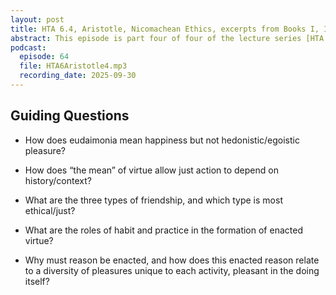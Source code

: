 ```yaml
---
layout: post
title: HTA 6.4, Aristotle, Nicomachean Ethics, excerpts from Books I, II, and VIII
abstract: This episode is part four of four of the lecture series [HTA 6] on Aristotle's Nicomachean Ethics, excerpts from Books I, II, and VIII.
podcast:
  episode: 64
  file: HTA6Aristotle4.mp3
  recording_date: 2025-09-30
---
```


## Guiding Questions

* How does eudaimonia mean happiness but not hedonistic/egoistic pleasure?

* How does “the mean” of virtue allow just action to depend on history/context?

* What are the three types of friendship, and which type is most ethical/just?

* What are the roles of habit and practice in the formation of enacted virtue?

* Why must reason be enacted, and how does this enacted reason relate to a
diversity of pleasures unique to each activity, pleasant in the doing itself?
